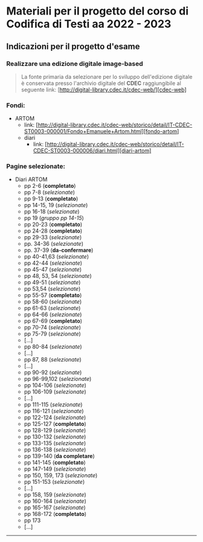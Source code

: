 # Materiali per il progetto del corso di Codifica di Testi aa 2022 - 2023
## Indicazioni per il progetto d'esame
### Realizzare una edizione digitale image-based

> La fonte primaria da selezionare per lo sviluppo dell'edizione digitale è conservata presso l'archivio digitale del **CDEC** raggiungibile al seguente link: [http://digital-library.cdec.it/cdec-web/][cdec-web]

### Fondi:
- ARTOM
    - link: [http://digital-library.cdec.it/cdec-web/storico/detail/IT-CDEC-ST0003-000001/Fondo+Emanuele+Artom.html][fondo-artom]
    - diari
        - link: [http://digital-library.cdec.it/cdec-web/storico/detail/IT-CDEC-ST0003-000006/diari.html][diari-artom]

### Pagine selezionate:
- Diari ARTOM
    - pp 2-6 (**completato**)
    - pp 7-8 (_selezionate_)
    - pp 9-13 (**completato**)
    - pp 14-15, 19 (_selezionate_)
    - pp 16-18 (_selezionate_)
    - pp 19 (_gruppo pp 14-15_)
    - pp 20-23 (**completato**)
    - pp 24-28 (**completato**)
    - pp 29-33 (_selezionate_)
    - pp. 34-36 (_selezionate_)
    - pp. 37-39 (__da-confermare__)
    - pp 40-41,63 (_selezionate_)
    - pp 42-44 (_selezionate_)
    - pp 45-47 (_selezionate_)
    - pp 48, 53, 54 (_selezionate_)
    - pp 49-51 (_selezionate_)
    - pp 53,54 (_selezionate_)
    - pp 55-57 (**completato**)
    - pp 58-60 (_selezionate_)
    - pp 61-63 (_selezionate_)
    - pp 64-66 (_selezionate_)
    - pp 67-69 (**completato**)
    - pp 70-74 (_selezionate_)
    - pp 75-79 (_selezionate_)
    - \[...\]
    - pp 80-84 (_selezionate_)
    - \[...\]
    - pp 87, 88 (_selezionate_)
    - \[...\]
    - pp 90-92 (_selezionate_)
    - pp 96-99,102 (_selezionate_)
    - pp 104-106 (_selezionate_)
    - pp 106-109 (_selezionate_)
    - \[...\]
    - pp 111-115 (_selezionate_)
    - pp 116-121 (_selezionate_)
    - pp 122-124 (_selezionate_)
    - pp 125-127 (**completato**)
    - pp 128-129 (_selezionate_)
    - pp 130-132 (_selezionate_)
    - pp 133-135 (_selezionate_)
    - pp 136-138 (_selezionate_)
    - pp 139-140 (**da completare**)
    - pp 141-145 (**completato**)
    - pp 147-149 (_selezionate_)
    - pp 150, 159, 173 (_selezionate_)
    - pp 151-153 (_selezionate_)
    - \[...\]
    - pp 158, 159 (_selezionate_)
    - pp 160-164 (_selezionate_)
    - pp 165-167 (_selezionate_)
    - pp 168-172 (**completato**)
    - pp 173
    - \[...\]
    


______________

[cdec-web]: http://digital-library.cdec.it/cdec-web/ 'CDEC Digital Archive'
[fondo-artom]: http://digital-library.cdec.it/cdec-web/storico/detail/IT-CDEC-ST0003-000001/Fondo+Emanuele+Artom.html 'Fondo Artom'
[diari-artom]: http://digital-library.cdec.it/cdec-web/storico/detail/IT-CDEC-ST0003-000006/diari.html 'Diari Artom'